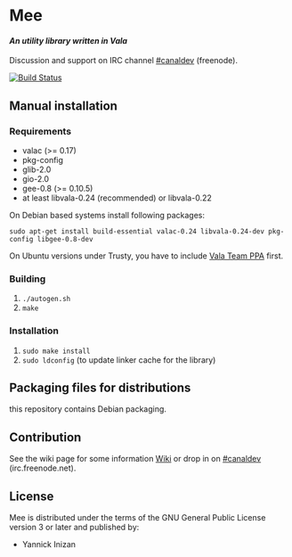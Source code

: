 # Mee #

#### *An utility library written in Vala* ####

Discussion and support on IRC channel [#canaldev](http://webchat.freenode.net/?channels=#canaldev) (freenode).

[![Build Status](https://travis-ci.org/inizan-yannick/mee.png)](https://travis-ci.org/inizan-yannick/mee)

## Manual installation ##

### Requirements
 * valac (>= 0.17)
 * pkg-config
 * glib-2.0
 * gio-2.0
 * gee-0.8 (>= 0.10.5)
 * at least libvala-0.24 (recommended) or libvala-0.22

On Debian based systems install following packages:

    sudo apt-get install build-essential valac-0.24 libvala-0.24-dev pkg-config libgee-0.8-dev

On Ubuntu versions under Trusty, you have to include [Vala Team PPA](https://launchpad.net/~vala-team/+archive/ppa) first.

### Building ###
 1. `./autogen.sh`
 1. `make`

### Installation ###
 1. `sudo make install`
 1. `sudo ldconfig` (to update linker cache for the library)

## Packaging files for distributions ##
this repository contains Debian packaging.


## Contribution ##
See the wiki page for some information [Wiki](https://github.com/inizan-yannick/mee/wiki) or drop in on [#canaldev](http://webchat.freenode.net/?channels=#canaldev) (irc.freenode.net).

## License ##
Mee is distributed under the terms of the GNU General Public License version 3 or later and published by:
 * Yannick Inizan
